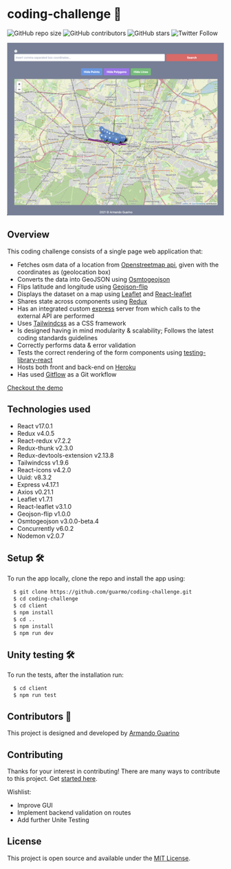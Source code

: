 # coding-challenge :rocket:

![GitHub repo size](https://img.shields.io/github/repo-size/guarmo/coding-challenge)
![GitHub contributors](https://img.shields.io/github/contributors/guarmo/coding-challenge)
![GitHub stars](https://img.shields.io/github/stars/guarmo/coding-challenge?style=social)
![Twitter Follow](https://img.shields.io/twitter/follow/_guarmo?style=social)

![Screenshot](Screenshot.png)

## Overview

This coding challenge consists of a single page web application that:
- Fetches osm data of a location from [Openstreetmap api](https://www.openstreetmap.org/api/0.6/map), given with the coordinates as (geolocation box)
- Converts the data into GeoJSON using [Osmtogeojson](https://github.com/tyrasd/osmtogeojson)
- Flips latitude and longitude using [Geojson-flip](https://www.npmjs.com/package/geojson-flip)
- Displays the dataset on a map using [Leaflet](https://leafletjs.com/) and [React-leaflet](https://react-leaflet.js.org/)
- Shares state across components using [Redux](https://redux.js.org/)
- Has an integrated custom [express](https://expressjs.com/) server from which calls to the external API are performed
- Uses [Tailwindcss](https://tailwindcss.com/) as a CSS framework
- Is designed having in mind modularity & scalability; Follows the latest coding standards guidelines
- Correctly performs data & error validation
- Tests the correct rendering of the form components using [testing-library-react](https://testing-library.com/docs/react-testing-library/intro/)
- Hosts both front and back-end on [Heroku](https://coding--challenge.herokuapp.com/)
- Has used [Gitflow](https://www.atlassian.com/git/tutorials/comparing-workflows/gitflow-workflow) as a Git workflow

[Checkout the demo](https://coding--challenge.herokuapp.com/)

## Technologies used

- React v17.0.1
- Redux v4.0.5
- React-redux v7.2.2
- Redux-thunk v2.3.0
- Redux-devtools-extension v2.13.8
- Tailwindcss v1.9.6
- React-icons v4.2.0
- Uuid: v8.3.2
- Express v4.17.1
- Axios v0.21.1
- Leaflet v1.7.1
- React-leaflet v3.1.0
- Geojson-flip v1.0.0
- Osmtogeojson v3.0.0-beta.4
- Concurrently v6.0.2
- Nodemon v2.0.7

## Setup :hammer_and_wrench:

To run the app locally, clone the repo and install the app using:

```
  $ git clone https://github.com/guarmo/coding-challenge.git
  $ cd coding-challenge
  $ cd client
  $ npm install
  $ cd ..
  $ npm install
  $ npm run dev
```

## Unity testing :hammer_and_wrench:

To run the tests, after the installation run:

```
  $ cd client
  $ npm run test
```

## Contributors :sparkler:

This project is designed and developed by [Armando Guarino](https://armandoguarino.dev)

## Contributing

Thanks for your interest in contributing! There are many ways to contribute to this project. Get [started here](CONTRIBUTING.md).

Wishlist:

- Improve GUI
- Implement backend validation on routes
- Add further Unite Testing

## License

This project is open source and available under the [MIT License](LICENSE.md).
